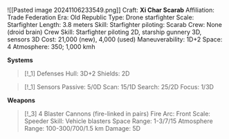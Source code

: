![[Pasted image 20241106233549.png]]
Craft: **Xi Char Scarab**
Affiliation: Trade Federation
Era: Old Republic
Type: Drone starfighter
Scale: Starfighter
Length: 3.8 meters
Skill: Starfighter piloting: Scarab
Crew: None (droid brain)
Crew Skill: Starfighter piloting 2D, starship gunnery 3D, sensors 3D
Cost: 21,000 (new), 4,000 (used)
Maneuverability: 1D+2
Space: 4
Atmosphere: 350; 1,000 kmh

**Systems**
> [!_1] Defenses
> Hull: 3D+2
> Shields: 2D

> [!_1] Sensors
> Passive: 5/0D
> Scan: 15/1D
> Search: 25/2D
> Focus: 1/3D

**Weapons**
> [!_3] 4 Blaster Cannons (fire-linked in pairs)
> Fire Arc: Front
> Scale: Speeder
> Skill: Vehicle blasters
> Space Range: 1-3/7/15
> Atmosphere Range: 100-300/700/1.5 km
> Damage: 5D